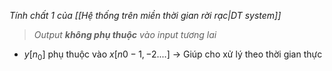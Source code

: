 *Tính chất 1 của [[Hệ thống trên miền thời gian rời rạc|DT system]]*

>*Output **không phụ thuộc** vào input tương lai*
- $y[n_{0}]$ phụ thuộc vào $x[n{0}-1, -2. ...]$
-> Giúp cho xử lý theo thời gian thực